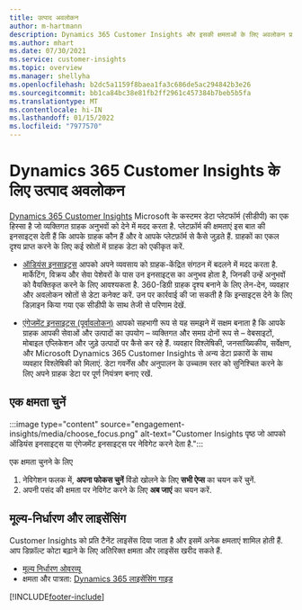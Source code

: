 ```yaml
---
title: उत्पाद अवलोकन
author: m-hartmann
description: Dynamics 365 Customer Insights और इसकी क्षमताओं के लिए अवलोकन प्राप्त करें.
ms.author: mhart
ms.date: 07/30/2021
ms.service: customer-insights
ms.topic: overview
ms.manager: shellyha
ms.openlocfilehash: b2dc5a1159f8baea1fa3c686de5ac294842b3e26
ms.sourcegitcommit: bb1ca84bc38e81fb2ff2961c457384b7beb5b5fa
ms.translationtype: MT
ms.contentlocale: hi-IN
ms.lasthandoff: 01/15/2022
ms.locfileid: "7977570"
---
```

# <a name="product-overview-for-dynamics-365-customer-insights"></a>Dynamics 365 Customer Insights के लिए उत्पाद अवलोकन

[Dynamics 365 Customer Insights](https://dynamics.microsoft.com/ai/customer-insights/) Microsoft के कस्टमर डेटा प्लेटफॉर्म (सीडीपी) का एक हिस्सा है जो व्यक्तिगत ग्राहक अनुभवों को देने में मदद करता है. प्लेटफ़ॉर्म की क्षमताएं इस बात की इनसाइट्स देती हैं कि आपके ग्राहक कौन हैं और वे आपके प्लेटफ़ॉर्म से कैसे जुड़ते हैं. ग्राहकों का एकल दृश्य प्राप्त करने के लिए कई स्रोतों में ग्राहक डेटा को एकीकृत करें.


- [ऑडियंस इनसाइट्स](audience-insights/overview.md) आपको अपने व्यवसाय को ग्राहक-केंद्रित संगठन में बदलने में मदद करता है. मार्केटिंग, विक्रय और सेवा पेशेवरों के पास उन इनसाइट्स का अनुभव होता है, जिनकी उन्हें अनुभवों को वैयक्तिकृत करने के लिए आवश्यकता है. 360-डिग्री ग्राहक दृश्य बनाने के लिए लेन-देन, व्यवहार और अवलोकन स्रोतों से डेटा कनेक्ट करें. उन पर कार्रवाई की जा सकती है कि इन्साइट्स देने के लिए डिज़ाइन किया गया एक सीडीपी के साथ तेजी से परिणाम देखें. 

- [एंगेजमेंट इनसाइट्स (पूर्वावलोकन)](engagement-insights/index.yml) आपको सहभागी रूप से यह समझने में सक्षम बनाता है कि आपके ग्राहक आपकी सेवाओं और उत्पादों का उपयोग – व्यक्तिगत और समग्र दोनों रूप से – वेबसाइटों, मोबाइल एप्लिकेशन और जुड़े उत्पादों पर कैसे कर रहे हैं. व्यवहार विश्लेषिकी, जनसांख्यिकीय, सर्वेक्षण, और Microsoft Dynamics 365 Customer Insights से अन्य डेटा प्रकारों के साथ व्यवहार विश्लेषिकी को मिलाएं. डेटा गवर्नेंस और अनुपालन के उच्चतम स्तर को सुनिश्चित करने के लिए अपने ग्राहक डेटा पर पूर्ण नियंत्रण बनाए रखें.
 
## <a name="choose-a-capability"></a>एक क्षमता चुनें

:::image type="content" source="engagement-insights/media/choose_focus.png" alt-text="Customer Insights पृष्ठ जो आपको ऑडियंस इनसाइट्स या एंगेजमेंट इनसाइट्स पर नेविगेट करने देता है.":::

एक क्षमता चुनने के लिए

1. नेविगेशन फलक में, **अपना फोकस चुनें** विंडो खोलने के लिए **सभी ऐप्स** का चयन करें चुनें.
1. अपनी पसंद की क्षमता पर नेविगेट करने के लिए **अब जाएं** का चयन करें.

## <a name="pricing-and-licensing"></a>मूल्य-निर्धारण और लाइसेंसिंग

Customer Insights को प्रति टैनेंट लाइसेंस दिया जाता है और इसमें अनेक क्षमताएं शामिल होती हैं. आप डिफ़ॉल्ट कोटा बढ़ाने के लिए अतिरिक्त क्षमता और लाइसेंस खरीद सकते हैं. 
- [मूल्य निर्धारण ओवरव्यू](https://dynamics.microsoft.com/ai/customer-insights/pricing/)
- क्षमता और पात्रता: [Dynamics 365 लाइसेंसिंग गाइड](https://go.microsoft.com/fwlink/?LinkId=866544)

[!INCLUDE[footer-include](includes/footer-banner.md)]